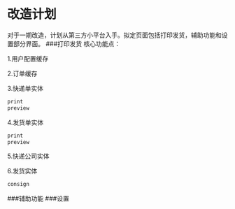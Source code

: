 # 改造计划

对于一期改造，计划从第三方小平台入手。拟定页面包括打印发货，辅助功能和设置部分界面。
###打印发货
核心功能点：

1.用户配置缓存

2.订单缓存

3.快递单实体
  ```js
  print
  preview
  ```
4.发货单实体
  ```js
  print
  preview
  ```
5.快递公司实体

6.发货实体
  ```js
  consign
  ```
###辅助功能
###设置